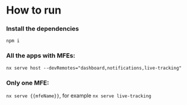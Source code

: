 # How to run

### Install the dependencies

`npm i`

### All the apps with MFEs:

`nx serve host --devRemotes="dashboard,notifications,live-tracking"`

### Only one MFE:

`nx serve {{mfeName}}`, for example `nx serve live-tracking`